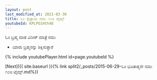 ```yaml
---
layout: post
last_modified_at: 2021-03-30
title: ಓಂ ಕ್ಷೇತ್ರಾಯ ನಮಃ ೧೦೮ ಟೈಮ್ಸ್
youtubeId: KPLPO1Hth48
---
```

 
 
 ಓಂ ಬ್ರಹ್ಮ ದಂಡ ವಿನೀರ್ ಮಾತ್ರೆ ನಮಃ  
 
 - ಯಾರು ಬ್ರಹ್ಮನನ್ನು ಶಿಕ್ಷಿಸುತ್ತಾರೆ 
 
  
 
  
 
 
 
 
 
 


{% include youtubePlayer.html id=page.youtubeId %}
 
[Next]({{ site.baseurl }}{% link  split2/_posts/2015-06-29-ಓಂ ಭೂತಾತ್ಮನೇ ನಮಃ ೧೦೮ ಟೈಮ್ಸ್.md%})
 
